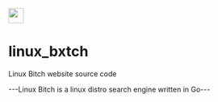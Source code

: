 <img height="30" src="https://github.com/nickmancari/linux_bxtch/images/Logo2.png">

# linux_bxtch
Linux Bitch website source code

---Linux Bitch is a linux distro search engine written in Go---
